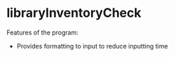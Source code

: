 # libraryInventoryCheck

Features of the program:<br/>
* Provides formatting to input to reduce inputting time
